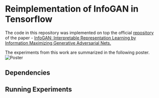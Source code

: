 # Reimplementation of InfoGAN in Tensorflow
The code in this repository was implemented on top the official [repository](https://github.com/openai/InfoGAN) of the paper -  [InfoGAN: Interpretable Representation Learning by Information Maximizing Generative Adversarial Nets.](https://arxiv.org/abs/1606.03657)

The experiments from this work are summarized in the following poster.  
![Poster](https://github.com/dugarsumit/infogan/poster.png)

## Dependencies

## Running Experiments
